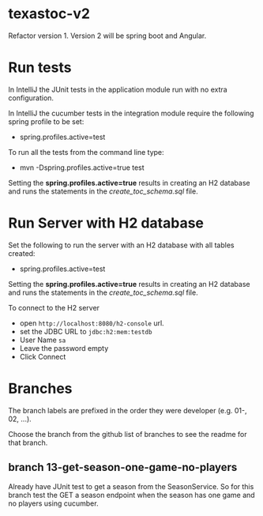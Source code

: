 # texastoc-v2
Refactor version 1. Version 2 will be spring boot and Angular.

# Run tests
In IntelliJ the JUnit tests in the application module run with no extra configuration.

In IntelliJ the cucumber tests in the integration module require the following spring profile to be set:
* spring.profiles.active=test

To run all the tests from the command line type:
* mvn -Dspring.profiles.active=true test

Setting the **spring.profiles.active=true** results in creating an H2 database and runs the statements in the *create_toc_schema.sql* file.


# Run Server with H2 database
Set the following to run the server with an H2 database with all tables created:
* spring.profiles.active=test

Setting the **spring.profiles.active=true** results in creating an H2 database and runs the statements in the *create_toc_schema.sql* file.

To connect to the H2 server 
* open `http://localhost:8080/h2-console` url. 
* set the JDBC URL to `jdbc:h2:mem:testdb`
* User Name `sa`
* Leave the password empty
* Click Connect

# Branches

The branch labels are prefixed in the order they were developer (e.g. 01-, 02, ...).

Choose the branch from the github list of branches to see the readme for that branch.

## branch 13-get-season-one-game-no-players

Already have JUnit test to get a season from the SeasonService. So for this branch test the GET a season endpoint when the season has one game and no players using cucumber.
